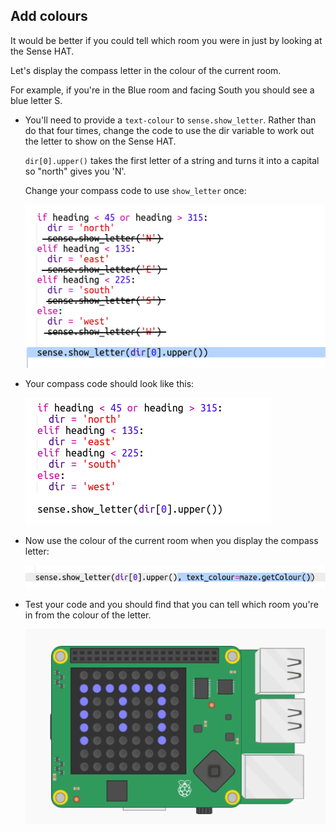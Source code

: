 ## Add colours

It would be better if you could tell which room you were in just by looking at the Sense HAT.

Let's display the compass letter in the colour of the current room.

For example, if you're in the Blue room and facing South you should see a blue letter S.

+ You'll need to provide a `text-colour` to `sense.show_letter`. Rather than do that four times, change the code to use the dir variable to work out the letter to show on the Sense HAT.
    
    `dir[0].upper()` takes the first letter of a string and turns it into a capital so "north" gives you 'N'.
    
    Change your compass code to use `show_letter` once:
    
    ![截圖](images/compass-upper.png)

+ Your compass code should look like this:
    
    ![螢幕截圖](images/compass-upper-done.png)

+ Now use the colour of the current room when you display the compass letter:
    
    ![截圖](images/compass-colour.png)

+ Test your code and you should find that you can tell which room you're in from the colour of the letter.
    
    ![截圖](images/compass-colour-east.png)